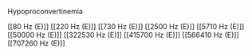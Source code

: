 Hypoproconvertinemia

[[80 Hz (E)]]
[[220 Hz (E)]]
[[730 Hz (E)]]
[[2500 Hz (E)]]
[[5710 Hz (E)]]
[[50000 Hz (E)]]
[[322530 Hz (E)]]
[[415700 Hz (E)]]
[[566410 Hz (E)]]
[[707260 Hz (E)]]